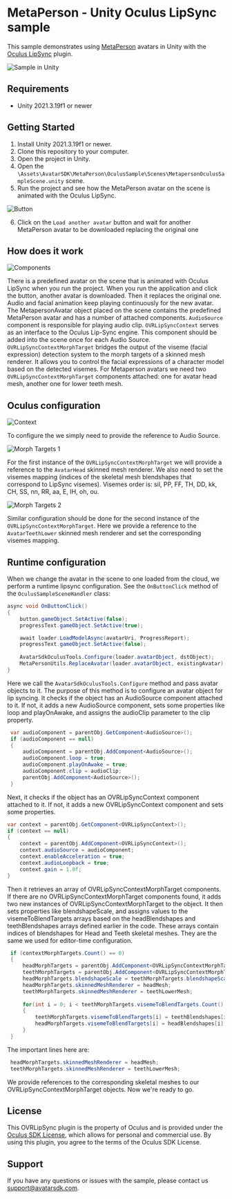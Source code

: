 # MetaPerson - Unity Oculus LipSync sample

This sample demonstrates using [MetaPerson](https://metaperson.avatarsdk.com/) avatars in Unity with the [Oculus LipSync](https://developers.meta.com/horizon/downloads/package/oculus-lipsync-unity/) plugin.

![Sample in Unity](./Images/talking_avatar.png)

## Requirements

- Unity 2021.3.19f1 or newer

## Getting Started

1. Install Unity 2021.3.19f1 or newer.
2. Clone this repository to your computer.
3. Open the project in Unity.
4. Open the `\Assets\AvatarSDK\MetaPerson\OculusSample\Scenes\MetapersonOculusSampleScene.unity` scene.
5. Run the project and see how the MetaPerson avatar on the scene is animated with the Oculus LipSync.

![Button](./Images/running_demo.png)

6. Click on the `Load another avatar` button and wait for another MetaPerson avatar to be downloaded replacing the original one

## How does it work

![Components](./Images/components.png)

There is a predefined avatar on the scene that is animated with Oculus LipSync when you run the project. When you run the application and click the button, another avatar is downloaded. Then it replaces the original one. Audio and facial animation keep playing continuously for the new avatar. The MetapersonAvatar object placed on the scene contains the predefined MetaPerson avatar and has a number of attached components. `AudioSource` component is responsible for playing audio clip.  `OVRLipSyncContext` serves as an interface to the Oculus Lip-Sync engine. This component should be added into the scene once for each Audio Source. `OVRLipSyncContextMorphTarget` bridges the output of the viseme (facial expression) detection system to the morph targets of a skinned mesh renderer. It allows you to control the facial expressions of a character model based on the detected visemes. For Metaperson avatars we need two `OVRLipSyncContextMorphTarget` components attached: one for avatar head mesh, another one for lower teeth mesh.

## Oculus configuration

![Context](./Images/context.png)

To configure the we simply need to provide the reference to Audio Source.

![Morph Targets 1](./Images/mt0.png)

For the first instance of the `OVRLipSyncContextMorphTarget` we will provide a reference to the `AvatarHead` skinned mesh renderer. We also need to set the visemes mapping (indices of the skeletal mesh blendshapes that correspond to LipSync visemes). Visemes order is: sil, PP, FF, TH, DD, kk, CH, SS, nn, RR, aa, E, IH, oh, ou. 

![Morph Targets 2](./Images/mt1.png)

Similar configuration should be done for the second instance of the `OVRLipSyncContextMorphTarget`. Here we provide a reference to the `AvatarTeethLower` skinned mesh renderer and set the corresponding visemes mapping.

## Runtime configuration

When we change the avatar in the scene to one loaded from the cloud, we perform a runtime lipsync configuration. See the `OnButtonClick` method of the `OculusSampleSceneHandler` class:

```cs
async void OnButtonClick()
{
    button.gameObject.SetActive(false);
    progressText.gameObject.SetActive(true);

    await loader.LoadModelAsync(avatarUri, ProgressReport);
    progressText.gameObject.SetActive(false);
    
    AvatarSdkOculusTools.Configure(loader.avatarObject, dstObject);
    MetaPersonUtils.ReplaceAvatar(loader.avatarObject, existingAvatar);
}
```

Here we call the `AvatarSdkOculusTools.Configure` method and pass avatar objects to it. The purpose of this method is to configure an avatar object for lip syncing. It checks if the object has an AudioSource component attached to it. If not, it adds a new AudioSource component, sets some properties like loop and playOnAwake, and assigns the audioClip parameter to the clip property. 

```cs
 var audioComponent = parentObj.GetComponent<AudioSource>();
 if (audioComponent == null)
 {
     audioComponent = parentObj.AddComponent<AudioSource>();
     audioComponent.loop = true;
     audioComponent.playOnAwake = true;
     audioComponent.clip = audioClip;
     parentObj.AddComponent<AudioSource>();
 }
```

Next, it checks if the object has an OVRLipSyncContext component attached to it. If not, it adds a new OVRLipSyncContext component and sets some properties. 

```cs
var context = parentObj.GetComponent<OVRLipSyncContext>();
if (context == null)
{
    context = parentObj.AddComponent<OVRLipSyncContext>();
    context.audioSource = audioComponent;
    context.enableAcceleration = true;
    context.audioLoopback = true;
    context.gain = 1.0f;
}
```

Then it retrieves an array of OVRLipSyncContextMorphTarget components. If there are no OVRLipSyncContextMorphTarget components found, it adds two new instances of OVRLipSyncContextMorphTarget to the object. It then sets properties like blendshapeScale, and assigns values to the visemeToBlendTargets arrays based on the headBlendshapes and teethBlendshapes arrays defined earlier in the code. These arrays contain indices of blendshapes for Head and Teeth skeletal meshes. They are the same we used for editor-time configuration.

```cs
 if (contextMorphTargets.Count() == 0)
 {
     headMorphTargets = parentObj.AddComponent<OVRLipSyncContextMorphTarget>();
     teethMorphTargets = parentObj.AddComponent<OVRLipSyncContextMorphTarget>();
     headMorphTargets.blendshapeScale = teethMorphTargets.blendshapeScale = GetMaxBlendshapesValue(avatarObj);
     headMorphTargets.skinnedMeshRenderer = headMesh;
     teethMorphTargets.skinnedMeshRenderer = teethLowerMesh;
     
     for(int i = 0; i < teethMorphTargets.visemeToBlendTargets.Count(); i++)
     {
         teethMorphTargets.visemeToBlendTargets[i] = teethBlendshapes[i];
         headMorphTargets.visemeToBlendTargets[i] = headBlendshapes[i];
     }           
 }
```

The important lines here are:

```cs
 headMorphTargets.skinnedMeshRenderer = headMesh;
 teethMorphTargets.skinnedMeshRenderer = teethLowerMesh;
```

We provide references to the corresponding skeletal meshes to our OVRLipSyncContextMorphTarget objects. Now we're ready to go.

## License

This OVRLipSync plugin is the property of Oculus and is provided under the [Oculus SDK License](https://developer.oculus.com/licenses/audio-3.3/), which allows for personal and commercial use. By using this plugin, you agree to the terms of the Oculus SDK License.

## Support

If you have any questions or issues with the sample, please contact us <support@avatarsdk.com>.